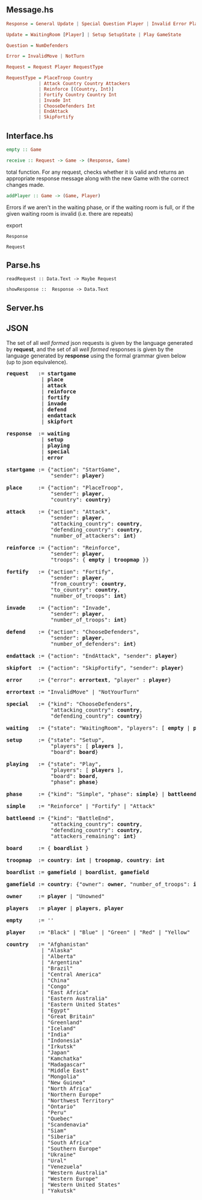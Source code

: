 
## Message.hs
```hs
Response = General Update | Special Question Player | Invalid Error Player
```
```hs
Update = WaitingRoom [Player] | Setup SetupState | Play GameState
```
```hs
Question = NumDefenders
```
```hs
Error = InvalidMove | NotTurn
```

```hs
Request = Request Player RequestType
```

```hs
RequestType = PlaceTroop Country
            | Attack Country Country Attackers
            | Reinforce [(Country, Int)]
            | Fortify Country Country Int
            | Invade Int
            | ChooseDefenders Int
            | EndAttack
            | SkipFortify
```

## Interface.hs

```hs
empty :: Game
```

```hs
receive :: Request -> Game -> (Response, Game)
```
total function. For any request, checks whether it is valid and returns an
appropriate response message along with the new Game with the correct changes made.
```hs
addPlayer :: Game -> (Game, Player)
```
Errors if we aren't in the waiting phase, or if the waiting room is full, or if
the given waiting room is invalid (i.e. there are repeats)

export

```
Response
```

```
Request
```

## Parse.hs
```
readRequest :: Data.Text -> Maybe Request
```

```
showResponse ::  Response -> Data.Text
```

## Server.hs

## JSON
The set of all *well formed* json requests is given by the language generated by **request**, and the set of all *well formed* responses is given by the language generated by **response** using the formal grammar given below (up to json equivalence).

<pre>
<b>request</b>   := <b>startgame</b>
           | <b>place</b>
           | <b>attack</b>
           | <b>reinforce</b>
           | <b>fortify</b>
           | <b>invade</b>
           | <b>defend</b>
           | <b>endattack</b>
           | <b>skipfort</b>

<b>response</b>  := <b>waiting</b>
           | <b>setup</b>
           | <b>playing</b>
           | <b>special</b>
           | <b>error</b>

<b>startgame</b> := {"action": "StartGame",
              "sender": <b>player</b>}

<b>place</b>     := {"action": "PlaceTroop",
              "sender": <b>player</b>,
              "country": <b>country</b>}

<b>attack</b>    := {"action": "Attack",
              "sender": <b>player</b>,
              "attacking_country": <b>country</b>,
              "defending_country": <b>country</b>,
              "number_of_attackers": <b>int</b>}

<b>reinforce</b> := {"action": "Reinforce",
              "sender": <b>player</b>,
              "troops": { <b>empty</b> | <b>troopmap</b> }}

<b>fortify</b>   := {"action": "Fortify",
              "sender": <b>player</b>,
              "from_country": <b>country</b>,
              "to_country": <b>country</b>,
              "number_of_troops": <b>int</b>}

<b>invade</b>    := {"action": "Invade",
              "sender": <b>player</b>,
              "number_of_troops": <b>int</b>}

<b>defend</b>    := {"action": "ChooseDefenders",
              "sender": <b>player</b>,
              "number_of_defenders": <b>int</b>}

<b>endattack</b> := {"action": "EndAttack", "sender": <b>player</b>}

<b>skipfort</b>  := {"action": "SkipFortify", "sender": <b>player</b>}

<b>error</b>     := {"error": <b>errortext</b>, "player" : <b>player</b>}

<b>errortext</b> := "InvalidMove" | "NotYourTurn"

<b>special</b>   := {"kind": "ChooseDefenders",
              "attacking_country": <b>country</b>,
              "defending_country": <b>country</b>}

<b>waiting</b>   := {"state": "WaitingRoom", "players": [ <b>empty</b> | <b>players</b> ]}

<b>setup</b>     := {"state": "Setup",
              "players": [ <b>players</b> ],
              "board": <b>board</b>}

<b>playing</b>   := {"state": "Play",
              "players": [ <b>players</b> ],
              "board": <b>board</b>,
              "phase": <b>phase</b>}

<b>phase</b>     := {"kind": "Simple", "phase": <b>simple</b>} | <b>battleend</b>

<b>simple</b>    := "Reinforce" | "Fortify" | "Attack"

<b>battleend</b> := {"kind": "BattleEnd",
              "attacking_country": <b>country</b>,
              "defending_country": <b>country</b>,
              "attackers_remaining": <b>int</b>}

<b>board</b>     := { <b>boardlist</b> }

<b>troopmap</b>  := <b>country</b>: <b>int</b> | <b>troopmap</b>, <b>country</b>: <b>int</b>

<b>boardlist</b> := <b>gamefield</b> | <b>boardlist</b>, <b>gamefield</b>

<b>gamefield</b> := <b>country</b>: {"owner": <b>owner</b>, "number_of_troops": <b>int</b>}

<b>owner</b>     := <b>player</b> | "Unowned"

<b>players</b>   := <b>player</b> | <b>players</b>, <b>player</b>

<b>empty</b>     := ''

<b>player</b>    := "Black" | "Blue" | "Green" | "Red" | "Yellow"

<b>country</b>   := "Afghanistan"
           | "Alaska"
           | "Alberta"
           | "Argentina"
           | "Brazil"
           | "Central America"
           | "China"
           | "Congo"
           | "East Africa"
           | "Eastern Australia"
           | "Eastern United States"
           | "Egypt"
           | "Great Britain"
           | "Greenland"
           | "Iceland"
           | "India"
           | "Indonesia"
           | "Irkutsk"
           | "Japan"
           | "Kamchatka"
           | "Madagascar"
           | "Middle East"
           | "Mongolia"
           | "New Guinea"
           | "North Africa"
           | "Northern Europe"
           | "Northwest Territory"
           | "Ontario"
           | "Peru"
           | "Quebec"
           | "Scandenavia"
           | "Siam"
           | "Siberia"
           | "South Africa"
           | "Southern Europe"
           | "Ukraine"
           | "Ural"
           | "Venezuela"
           | "Western Australia"
           | "Western Europe"
           | "Western United States"
           | "Yakutsk"
</pre>
